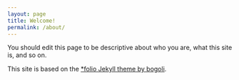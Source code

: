 ```yaml
---
layout: page
title: Welcome!
permalink: /about/
---
```


You should edit this page to be descriptive about who you are, what this site is, and so on.

This site is based on the [*folio Jekyll theme by bogoli](https://github.com/bogoli/-folio).
